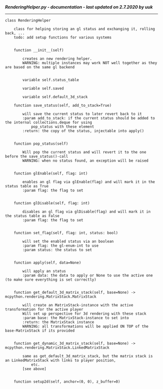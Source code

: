 ***RenderingHelper.py - documentation - last updated on 2.7.2020 by uuk***
___

    class RenderingHelper
        
        class for helping storing an gl status and exchanging it, rolling back, ...
        todo: add setup functions for various systems


        function __init__(self)
            
            creates an new rendering helper.
            WARNING: multiple instances may work NOT well together as they are based on the same gl backend


            variable self.status_table

            variable self.saved

            variable self.default_3d_stack

        function save_status(self, add_to_stack=True)
            
            will save the current status to later revert back to it
            :param add_to_stack: if the current status should be added to the internal collections.deque for using
                pop_status with these element
            :return: the copy of the status, injectable into apply()


        function pop_status(self)
            
            Will pop the current status and will revert it to the one before the save_status()-call
            WARNING: when no status found, an exception will be raised


        function glEnable(self, flag: int)
            
            enables an gl flag via glEnable(flag) and will mark it in the status table as True
            :param flag: the flag to set


        function glDisable(self, flag: int)
            
            disables an gl flag via glDisable(flag) and will mark it in the status table as False
            :param flag: the flag to set


        function set_flag(self, flag: int, status: bool)
            
            will set the enabled status via an boolean
            :param flag: the gl-enum-int to use
            :param status: the status to set


        function apply(self, data=None)
            
            will apply an status
            :param data: the data to apply or None to use the active one (to make sure everything is set correctly)


        function get_default_3d_matrix_stack(self, base=None) -> mcpython.rendering.MatrixStack.MatrixStack
            
            will create an MatrixStack-instance with the active transformation for the active player
            Will set up perspective for 3d rendering with these stack
            :param base: the MatrixStack-instance to set into
            :return: the MatrixStack instance
            WARNING: all transformations will be applied ON TOP of the base-MatrixStack if its provided


        function get_dynamic_3d_matrix_stack(self, base=None) -> mcpython.rendering.MatrixStack.LinkedMatrixStack
            
            same as get_default_3d_matrix_stack, but the matrix stack is an LinkedMatrixStack with links to player position,
                etc.
            [see above]


        function setup2d(self, anchor=(0, 0), z_buffer=0)